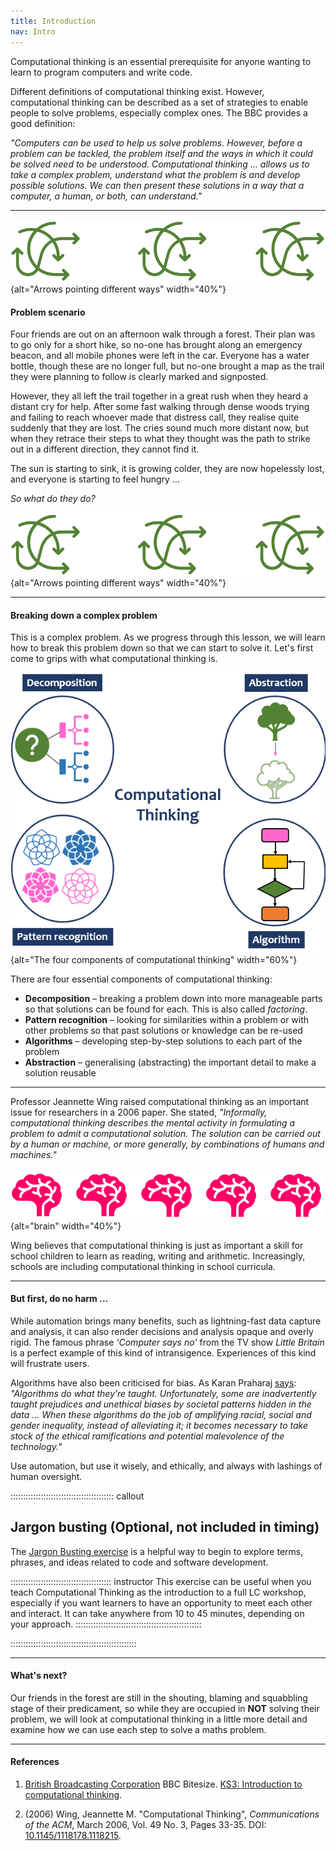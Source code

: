 ```yaml
---
title: Introduction
nav: Intro
---
```


Computational thinking is an essential prerequisite for anyone wanting to learn to program computers and write code.

Different definitions of computational thinking exist. However, computational thinking can be described as a set of strategies to enable people to solve problems, especially complex ones. The BBC provides a good definition:

*"Computers can be used to help us solve problems. However, before a problem can be tackled, the problem itself and the ways in which it could be solved need to be understood. Computational thinking ... allows us to take a complex problem, understand what the problem is and develop possible solutions. We can then present these solutions in a way that a computer, a human, or both, can understand."*

---------

![](fig/arrowing.png){alt="Arrows pointing different ways" width="40%"}

#### Problem scenario

Four friends are out on an afternoon walk through a forest. Their plan was to go only for a short hike, so no-one has brought along an emergency beacon, and all mobile phones were left in the car. Everyone has a water bottle, though these are no longer full, but no-one brought a map as the trail they were planning to follow is clearly marked and signposted. 

However, they all left the trail together in a great rush when they heard a distant cry for help. After some fast walking through dense woods trying and failing to reach whoever made that distress call, they realise quite suddenly that they are lost. The cries sound much more distant now, but when they retrace their steps to what they thought was the path to strike out in a different direction, they cannot find it. 

The sun is starting to sink, it is growing colder, they are now hopelessly lost, and everyone is starting to feel hungry ... 

*So what do they do?*

![](fig/arrowing.png){alt="Arrows pointing different ways" width="40%"}

---------

#### Breaking down a complex problem

This is a complex problem. As we progress through this lesson, we will learn how to break this problem down so that we can start to solve it. Let's first come to grips with what computational thinking is. 

![The four components of computational thinking](fig/comp-think.png){alt="The four components of computational thinking" width="60%"}

There are four essential components of computational thinking:

- **Decomposition** – breaking a problem down into more manageable parts so that solutions can be found for each. This is also called *factoring*.
- **Pattern recognition** – looking for similarities within a problem or with other problems so that past solutions or knowledge can be re-used 
- **Algorithms** – developing step-by-step solutions to each part of the problem
- **Abstraction** – generalising (abstracting) the important detail to make a solution reusable

-------

Professor Jeannette Wing raised computational thinking as an important issue for researchers in a 2006 paper. She stated, *"Informally, computational thinking describes the mental activity in formulating a problem to admit a computational solution. The solution can be carried out by a human or machine, or more generally, by combinations of humans and machines."* 

![](fig/brains.png){alt="brain" width="40%"}

Wing believes that computational thinking is just as important a skill for school children to learn as reading, writing and arithmetic. Increasingly, schools are including computational thinking in school curricula.

-------------

#### But first, do no harm ...

While automation brings many benefits, such as lightning-fast data capture and analysis, it can also render decisions and analysis opaque and overly rigid. The famous phrase *'Computer says no'* from the TV show *Little Britain* is a perfect example of this kind of intransigence. Experiences of this kind will frustrate users.

Algorithms have also been criticised for bias. As Karan Praharaj [says](https://towardsdatascience.com/how-are-algorithms-biased-8449406aaa83): *"Algorithms do what they’re taught. Unfortunately, some are inadvertently taught prejudices and unethical biases by societal patterns hidden in the data ... When these algorithms do the job of amplifying racial, social and gender inequality, instead of alleviating it; it becomes necessary to take stock of the ethical ramifications and potential malevolence of the technology."* 

Use automation, but use it wisely, and ethically, and always with lashings of human oversight. 

:::::::::::::::::::::::::::::::::::::::::  callout

## Jargon busting (Optional, not included in timing)
The [Jargon Busting exercise](jargon_busting.md) is a helpful way to begin to explore terms, phrases, and ideas related to code and software development.

:::::::::::::::::::::::::::::::::::::::: instructor
This exercise can be useful when you teach Computational Thinking as the introduction to a full LC workshop, especially if you want learners to have an opportunity to meet each other and interact. It can take anywhere from 10 to 45 minutes, depending on your approach.
::::::::::::::::::::::::::::::::::::::::::::::::::

::::::::::::::::::::::::::::::::::::::::::::::::::

---------

#### What's next?

Our friends in the forest are still in the shouting, blaming and squabbling stage of their predicament, so while they are occupied in **NOT** solving their problem, we will look at computational thinking in a little more detail and examine how we can use each step to solve a maths problem.

-------------

#### References

1.  [British Broadcasting Corporation](https://www.bbc.com/) BBC Bitesize. [KS3: Introduction to computational thinking](https://www.bbc.com/bitesize/guides/zp92mp3/revision/1).

2. (2006) Wing, Jeannette M. "Computational Thinking", *Communications of the ACM*, March 2006, Vol. 49 No. 3, Pages 33-35. DOI: [10.1145/1118178.1118215](https://dx.doi.org/10.1145/1118178.1118215).
